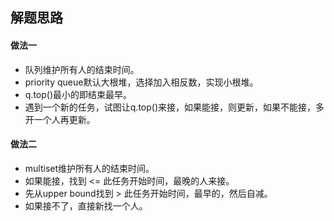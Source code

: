 ﻿## 解题思路  
#### 做法一  
- 队列维护所有人的结束时间。  
- priority queue默认大根堆，选择加入相反数，实现小根堆。  
- q.top()最小的即结束最早。  
- 遇到一个新的任务，试图让q.top()来接，如果能接，则更新，如果不能接，多开一个人再更新。    

#### 做法二  
- multiset维护所有人的结束时间。  
- 如果能接，找到 <= 此任务开始时间，最晚的人来接。  
- 先从upper bound找到 > 此任务开始时间，最早的，然后自减。  
- 如果接不了，直接新找一个人。   